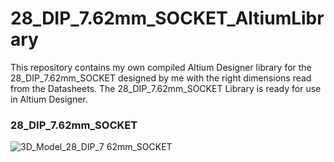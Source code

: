 # 28_DIP_7.62mm_SOCKET_AltiumLibrary
This repository contains my own compiled Altium Designer library for the 28_DIP_7.62mm_SOCKET designed by me with the right dimensions read from the Datasheets. The 28_DIP_7.62mm_SOCKET Library is ready for use in Altium Designer.

### 28_DIP_7.62mm_SOCKET
![3D_Model_28_DIP_7 62mm_SOCKET](https://user-images.githubusercontent.com/57021975/91995671-01a49d80-ed30-11ea-9658-a5c0265a9dae.JPG)
